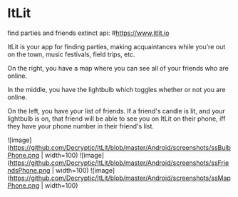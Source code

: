 # ItLit
find parties and friends
extinct api: #https://www.itlit.io 

ItLit is your app for finding parties, making acquaintances while you're out on the town, music festivals, field trips, etc.

On the right, you have a map where you can see all of your friends who are online.

In the middle, you have the lightbulb which toggles whether or not you are online.

On the left, you have your list of friends. If a friend's candle is lit, and your lightbulb is on, that friend will be able to see you on ItLit on their phone, iff they have your phone number in their friend's list.

![image](https://github.com/Decryptic/ItLit/blob/master/Android/screenshots/ssBulbPhone.png | width=100)
![image](https://github.com/Decryptic/ItLit/blob/master/Android/screenshots/ssFriendsPhone.png | width=100)
![image](https://github.com/Decryptic/ItLit/blob/master/Android/screenshots/ssMapPhone.png | width=100)
